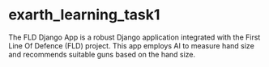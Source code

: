 # exarth_learning_task1
 The FLD Django App is a robust Django application integrated with the First Line Of Defence (FLD) project. This app employs AI to measure hand size and recommends suitable guns based on the hand size.
